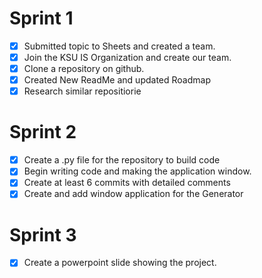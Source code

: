 # Sprint 1
- [x] Submitted topic to Sheets and created a team.
- [x] Join the KSU IS Organization and create our team.
- [x] Clone a repository on github.
- [x] Created New ReadMe and updated Roadmap
- [x] Research similar repositiorie
# Sprint 2
- [x] Create a .py file for the repository to build code
- [x] Begin writing code and making the application window. 
- [x] Create at least 6 commits with detailed comments
- [x] Create and add window application for the Generator

# Sprint 3
- [x] Create a powerpoint slide showing the project.